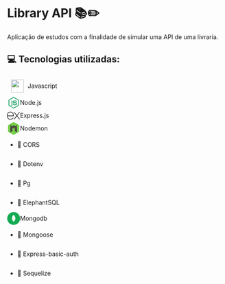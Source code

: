 # Library API 📚✏️
Aplicação de estudos com a finalidade de simular uma API de uma livraria.

## 💻 Tecnologias utilizadas:
<div style="display: flex; align-items: center;">
<img style="margin: 9px;" width="30" height="30" src="https://cdn-icons-png.flaticon.com/512/5968/5968292.png">
<span>Javascript</span>
</div>
<div style="display: flex; align-items: center;">
<svg xmlns="http://www.w3.org/2000/svg" x="0px" y="0px" width="30" height="30" viewBox="0 0 48 48">
<path fill="#21a366" d="M24.007,45.419c-0.574,0-1.143-0.15-1.646-0.44l-5.24-3.103c-0.783-0.438-0.401-0.593-0.143-0.682	c1.044-0.365,1.255-0.448,2.369-1.081c0.117-0.067,0.27-0.043,0.39,0.028l4.026,2.389c0.145,0.079,0.352,0.079,0.486,0l15.697-9.061	c0.145-0.083,0.24-0.251,0.24-0.424V14.932c0-0.181-0.094-0.342-0.243-0.432L24.253,5.446c-0.145-0.086-0.338-0.086-0.483,0	L8.082,14.499c-0.152,0.086-0.249,0.255-0.249,0.428v18.114c0,0.173,0.094,0.338,0.244,0.42l4.299,2.483	c2.334,1.167,3.76-0.208,3.76-1.591V16.476c0-0.255,0.2-0.452,0.456-0.452h1.988c0.248,0,0.452,0.196,0.452,0.452v17.886	c0,3.112-1.697,4.9-4.648,4.9c-0.908,0-1.623,0-3.619-0.982l-4.118-2.373C5.629,35.317,5,34.216,5,33.042V14.928	c0-1.179,0.629-2.279,1.646-2.861L22.36,3.002c0.994-0.562,2.314-0.562,3.301,0l15.694,9.069C42.367,12.656,43,13.753,43,14.932	v18.114c0,1.175-0.633,2.271-1.646,2.861L25.66,44.971c-0.503,0.291-1.073,0.44-1.654,0.44"></path><path fill="#21a366" d="M28.856,32.937c-6.868,0-8.308-3.153-8.308-5.797c0-0.251,0.203-0.452,0.455-0.452h2.028	c0.224,0,0.413,0.163,0.448,0.384c0.306,2.066,1.218,3.108,5.371,3.108c3.308,0,4.715-0.747,4.715-2.502	c0-1.01-0.401-1.76-5.54-2.263c-4.299-0.424-6.955-1.371-6.955-4.809c0-3.167,2.672-5.053,7.147-5.053	c5.026,0,7.517,1.745,7.831,5.493c0.012,0.13-0.035,0.255-0.122,0.35c-0.086,0.09-0.208,0.145-0.334,0.145h-2.039	c-0.212,0-0.397-0.149-0.44-0.354c-0.491-2.173-1.678-2.868-4.904-2.868c-3.611,0-4.031,1.257-4.031,2.2	c0,1.143,0.495,1.477,5.367,2.122c4.825,0.64,7.116,1.544,7.116,4.935c0,3.418-2.853,5.379-7.827,5.379"></path>
</svg>
Node.js
</div>
<div style="display: flex; align-items: center;">
<svg xmlns="http://www.w3.org/2000/svg" x="0px" y="0px" width="30" height="30" viewBox="0 0 50 50">
<path d="M49.729 11h-.85c-1.051 0-2.041.49-2.68 1.324l-8.7 11.377-8.7-11.377C28.162 11.49 27.171 11 26.121 11h-.85l10.971 14.346L25.036 40h.85c1.051 0 2.041-.49 2.679-1.324L37.5 26.992l8.935 11.684C47.073 39.51 48.063 40 49.114 40h.85L38.758 25.346 49.729 11zM21.289 34.242c-2.554 3.881-7.582 5.87-12.389 4.116C4.671 36.815 2 32.611 2 28.109L2 27h12v0h11l0-4.134c0-6.505-4.818-12.2-11.295-12.809C6.273 9.358 0 15.21 0 22.5l0 5.573c0 5.371 3.215 10.364 8.269 12.183 6.603 2.376 13.548-1.17 15.896-7.256 0 0 0 0 0 0h-.638C22.616 33 21.789 33.481 21.289 34.242zM2 22.5C2 16.71 6.71 12 12.5 12S23 16.71 23 22.5V25H2V22.5z"></path>
</svg>
Express.js
</div>
<div style="display: flex; align-items: center;">
<svg width="30px" height="30px" viewBox="-18 0 292 292" version="1.1" xmlns="http://www.w3.org/2000/svg" xmlns:xlink="http://www.w3.org/1999/xlink" preserveAspectRatio="xMidYMid">
<g><path d="M120.946627,289.190209 C125.205015,291.651821 130.457791,291.651821 134.716179,289.190209 L248.797612,223.36 C253.063642,220.900299 255.689552,216.352478 255.689552,211.425433 L255.689552,79.6637612 C255.689552,74.7405373 253.062687,70.1955821 248.804299,67.7301493 L134.724776,1.84644776 C130.457791,-0.615164179 125.205015,-0.615164179 120.938985,1.84644776 L6.88907463,67.7301493 C2.62686567,70.1946269 0,74.7414925 0,79.6637612 L0,211.433075 C0,216.352478 2.62686567,220.899343 6.8919403,223.359045 L120.945672,289.189254" fill="#76D04B">
</path><path d="M201.701254,114.111045 L196.613731,111.183284 C204.437015,99.6441791 209.111881,82.295403 203.249672,56.358209 C203.249672,56.358209 190.048478,93.3568955 163.510448,92.1313433 L132.437015,74.2495522 C131.264955,73.5541493 129.951522,73.1959403 128.623761,73.1414925 L127.907343,73.1414925 C126.582448,73.1968955 125.270925,73.5551045 124.082627,74.2495522 L93.0063284,92.1313433 C66.4711642,93.3607164 53.265194,56.358209 53.265194,56.358209 C47.4001194,82.2944478 52.0826269,99.6432239 59.904,111.183284 L54.8174328,114.112 C52.2335522,115.601194 50.6268657,118.366567 50.6268657,121.383164 L50.7797015,228.714985 C50.7797015,230.212776 51.5553433,231.599761 52.8697313,232.328597 C54.1535522,233.104239 55.7430448,233.104239 57.0249552,232.328597 L98.1893731,208.757493 C100.794269,207.21003 102.37803,204.480955 102.37803,201.497791 L102.37803,151.355224 C102.37803,148.365373 103.961791,145.593313 106.555224,144.111761 L124.083582,134.01791 C125.389373,133.257552 126.818388,132.887881 128.277015,132.887881 C129.703164,132.887881 131.169433,133.257552 132.438925,134.016955 L149.961552,144.110806 C152.55594,145.591403 154.145433,148.364418 154.145433,151.353313 L154.145433,201.495881 C154.145433,204.479045 155.750209,207.229134 158.338866,208.755582 L199.492776,232.326687 C200.784239,233.100418 202.396657,233.100418 203.676657,232.326687 C204.951881,231.597851 205.754269,230.20991 205.754269,228.712119 L205.888,121.380299 C205.885134,118.361791 204.302328,115.596418 201.702209,114.109134 L201.701254,114.111045 Z" fill="#4F4D3F">
</path>
</g>
</svg>
Nodemon
</div>
<div style="display: flex; align-items: center;">

* 🔀 CORS
</div>
<div style="display: flex; align-items: center;">

* 🔑 Dotenv
</div>
<div style="display: flex; align-items: center;">

* 🐘 Pg
</div>
<div style="display: flex; align-items: center;">

* 🐘 ElephantSQL
</div>
<div style="display: flex; align-items: center;">
<svg width="30px" height="30px" viewBox="0 0 1024 1024" xmlns="http://www.w3.org/2000/svg" fill="#000000"><g id="SVGRepo_bgCarrier" stroke-width="0"></g><g id="SVGRepo_tracerCarrier" stroke-linecap="round" stroke-linejoin="round"></g><g id="SVGRepo_iconCarrier"> <circle cx="512" cy="512" r="512" style="fill:#13aa52"></circle> <path d="M648.86 449.44c-32.34-142.73-108.77-189.66-117-207.59-9-12.65-18.12-35.15-18.12-35.15-.15-.38-.39-1.05-.67-1.7-.93 12.65-1.41 17.53-13.37 30.29-18.52 14.48-113.54 94.21-121.27 256.37-7.21 151.24 109.25 241.36 125 252.85l1.79 1.27v-.11c.1.76 5 36 8.44 73.34H526a726.68 726.68 0 0 1 13-78.53l1-.65a204.48 204.48 0 0 0 20.11-16.45l.72-.65c33.48-30.93 93.67-102.47 93.08-216.53a347.07 347.07 0 0 0-5.05-56.76zM512.35 659.12s0-212.12 7-212.08c5.46 0 12.53 273.61 12.53 273.61-9.72-1.17-19.53-45.03-19.53-61.53z" style="fill:#fff"></path> </g></svg>
Mongodb
</div>
<div style="display: flex; align-items: center;">

* 🍃 Mongoose
</div>
<div style="display: flex; align-items: center;">

* 🔐 Express-basic-auth
</div>
<div style="display: flex; align-items: center;">

* 🧩 Sequelize
</div>